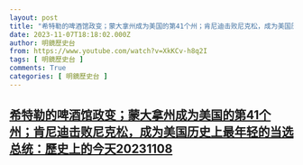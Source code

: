 ```yaml
---
layout: post
title: "希特勒的啤酒馆政变；蒙大拿州成为美国的第41个州；肯尼迪击败尼克松，成为美国历史上最年轻的当选总统：歷史上的今天20231108"
date: 2023-11-07T18:18:02.000Z
author: 明鏡歷史台
from: https://www.youtube.com/watch?v=XkKCv-h8q2I
tags: [ 明鏡歷史台 ]
comments: True
categories: [ 明鏡歷史台 ]
---
```

<!--1699381082000-->
[希特勒的啤酒馆政变；蒙大拿州成为美国的第41个州；肯尼迪击败尼克松，成为美国历史上最年轻的当选总统：歷史上的今天20231108](https://www.youtube.com/watch?v=XkKCv-h8q2I)
------

<div>

</div>
